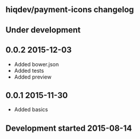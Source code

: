 hiqdev/payment-icons changelog
------------------------------

## Under development


## 0.0.2 2015-12-03

- Added bower.json
- Added tests
- Added preview

## 0.0.1 2015-11-30

- Added basics

## Development started 2015-08-14

